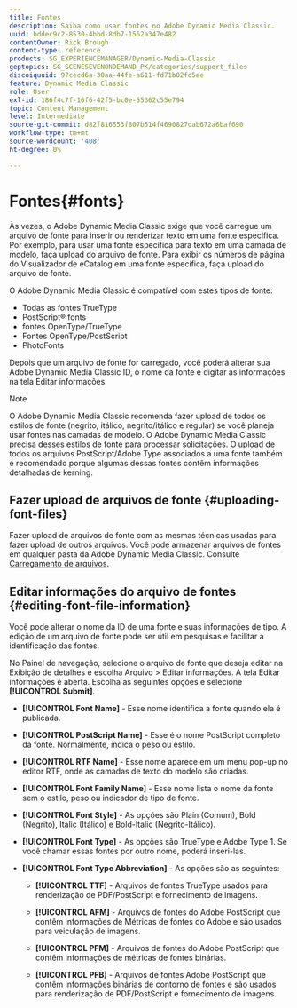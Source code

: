 ```yaml
---
title: Fontes
description: Saiba como usar fontes no Adobe Dynamic Media Classic.
uuid: bddec9c2-8530-4bbd-8db7-1562a347e482
contentOwner: Rick Brough
content-type: reference
products: SG_EXPERIENCEMANAGER/Dynamic-Media-Classic
geptopics: SG_SCENESEVENONDEMAND_PK/categories/support_files
discoiquuid: 97cecd6a-30aa-44fe-a611-fd71b02fd5ae
feature: Dynamic Media Classic
role: User
exl-id: 186f4c7f-16f6-42f5-bc0e-55362c55e794
topic: Content Management
level: Intermediate
source-git-commit: d82f816553f807b514f4690827dab672a6baf690
workflow-type: tm+mt
source-wordcount: '408'
ht-degree: 0%

---
```


# Fontes{#fonts}

Às vezes, o Adobe Dynamic Media Classic exige que você carregue um arquivo de fonte para inserir ou renderizar texto em uma fonte específica. Por exemplo, para usar uma fonte específica para texto em uma camada de modelo, faça upload do arquivo de fonte. Para exibir os números de página do Visualizador de eCatalog em uma fonte específica, faça upload do arquivo de fonte.

O Adobe Dynamic Media Classic é compatível com estes tipos de fonte:

* Todas as fontes TrueType
* PostScript® fonts
* fontes OpenType/TrueType
* Fontes OpenType/PostScript
* PhotoFonts

Depois que um arquivo de fonte for carregado, você poderá alterar sua Adobe Dynamic Media Classic ID, o nome da fonte e digitar as informações na tela Editar informações.

>[!NOTE]
>
>O Adobe Dynamic Media Classic recomenda fazer upload de todos os estilos de fonte (negrito, itálico, negrito/itálico e regular) se você planeja usar fontes nas camadas de modelo. O Adobe Dynamic Media Classic precisa desses estilos de fonte para processar solicitações. O upload de todos os arquivos PostScript/Adobe Type associados a uma fonte também é recomendado porque algumas dessas fontes contêm informações detalhadas de kerning.

## Fazer upload de arquivos de fonte {#uploading-font-files}

Fazer upload de arquivos de fonte com as mesmas técnicas usadas para fazer upload de outros arquivos. Você pode armazenar arquivos de fontes em qualquer pasta da Adobe Dynamic Media Classic. Consulte [Carregamento de arquivos](uploading-files.md#uploading_your_files).

## Editar informações do arquivo de fontes {#editing-font-file-information}

Você pode alterar o nome da ID de uma fonte e suas informações de tipo. A edição de um arquivo de fonte pode ser útil em pesquisas e facilitar a identificação das fontes.

No Painel de navegação, selecione o arquivo de fonte que deseja editar na Exibição de detalhes e escolha Arquivo > Editar informações. A tela Editar informações é aberta. Escolha as seguintes opções e selecione **[!UICONTROL Submit]**.

* **[!UICONTROL Font Name]** - Esse nome identifica a fonte quando ela é publicada.

* **[!UICONTROL PostScript Name]** - Esse é o nome PostScript completo da fonte. Normalmente, indica o peso ou estilo.

* **[!UICONTROL RTF Name]** - Esse nome aparece em um menu pop-up no editor RTF, onde as camadas de texto do modelo são criadas.

* **[!UICONTROL Font Family Name]** - Esse nome lista o nome da fonte sem o estilo, peso ou indicador de tipo de fonte.

* **[!UICONTROL Font Style]** - As opções são Plain (Comum), Bold (Negrito), Italic (Itálico) e Bold-Italic (Negrito-Itálico).

* **[!UICONTROL Font Type]** - As opções são TrueType e Adobe Type 1. Se você chamar essas fontes por outro nome, poderá inseri-las.

* **[!UICONTROL Font Type Abbreviation]** - As opções são as seguintes:

   * **[!UICONTROL TTF]** - Arquivos de fontes TrueType usados para renderização de PDF/PostScript e fornecimento de imagens.

   * **[!UICONTROL AFM]** - Arquivos de fontes do Adobe PostScript que contêm informações de Métricas de fontes do Adobe e são usados para veiculação de imagens.

   * **[!UICONTROL PFM]** - Arquivos de fontes do Adobe PostScript que contêm informações de métricas de fontes binárias.

   * **[!UICONTROL PFB]** - Arquivos de fontes Adobe PostScript que contêm informações binárias de contorno de fontes e são usados para renderização de PDF/PostScript e fornecimento de imagens.
